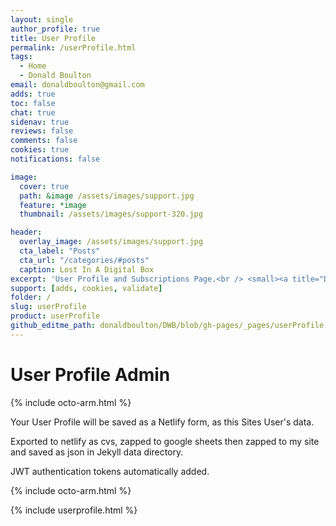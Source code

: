 ```yaml
---
layout: single
author_profile: true
title: User Profile
permalink: /userProfile.html
tags:
  - Home
  - Donald Boulton
email: donaldboulton@gmail.com
adds: true
toc: false
chat: true
sidenav: true
reviews: false
comments: false
cookies: true
notifications: false

image:
  cover: true
  path: &image /assets/images/support.jpg
  feature: *image
  thumbnail: /assets/images/support-320.jpg

header:
  overlay_image: /assets/images/support.jpg
  cta_label: "Posts"
  cta_url: "/categories/#posts"
  caption: Lost In A Digital Box
excerpt: 'User Profile and Subscriptions Page.<br /> <small><a title="Don Boulton" href="https://donboulton.com">Jekyll Node Netlify CMS & React Webpack Identity Build</a></small><br /><br /> {::nomarkdown}<iframe title="Github" style="display: inline-block;" src="https://ghbtns.com/github-btn.html?user=donaldboulton&repo=DWB&type=star&count=true&size=large" frameborder="0" scrolling="0" width="160px" height="30px"></iframe> <iframe title="Fork" style="display: inline-block;" src="https://ghbtns.com/github-btn.html?user=donaldboulton&repo=DWB&type=fork&count=true&size=large" frameborder="0" scrolling="0" width="158px" height="30px"></iframe>{:/nomarkdown}'
support: [adds, cookies, validate]
folder: /
slug: userProfile
product: userProfile
github_editme_path: donaldboulton/DWB/blob/gh-pages/_pages/userProfile.md
---
```


# User Profile Admin

{% include octo-arm.html %}

Your User Profile will be saved as a Netlify form, as this Sites User's data.

Exported to netlify as cvs, zapped to google sheets then zapped to my site and saved as json in Jekyll data directory.

JWT authentication tokens automatically added.

{% include octo-arm.html %}

{% include userprofile.html %}
